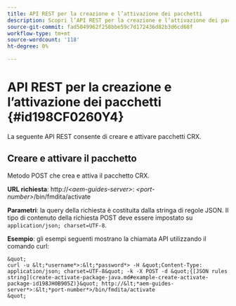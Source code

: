 ```yaml
---
title: API REST per la creazione e l’attivazione dei pacchetti
description: Scopri l’API REST per la creazione e l’attivazione dei pacchetti
source-git-commit: fad5049962f258bbe59c7d172436d82b3d6cd68f
workflow-type: tm+mt
source-wordcount: '118'
ht-degree: 0%

---
```



# API REST per la creazione e l’attivazione dei pacchetti {#id198CF0260Y4}

La seguente API REST consente di creare e attivare pacchetti CRX.

## Creare e attivare il pacchetto

Metodo POST che crea e attiva il pacchetto CRX.

**URL richiesta**: http://*&lt;aem-guides-server>*: *&lt;port-number>*/bin/fmdita/activate

**Parametri**: la query della richiesta è costituita dalla stringa di regole JSON. Il tipo di contenuto della richiesta POST deve essere impostato su `application/json; charset=UTF-8`.

**Esempio**: gli esempi seguenti mostrano la chiamata API utilizzando il comando curl:

    &quot;
    curl -u &lt;*username*>:&lt;*password*> -H &quot;Content-Type: application/json; charset=UTF-8&quot; -k -X POST -d &quot;{[JSON rules string](create-activate-package-java.md#example-create-activate-package-id198JH0B905Z)}&quot; http://&lt;*aem-guides-server*>:&lt;*port-number*>/bin/fmdita/activate
    &quot;
